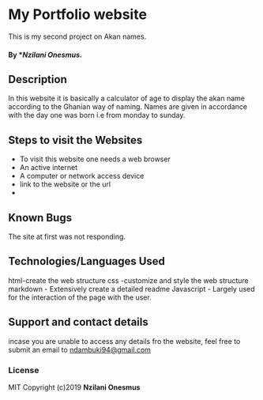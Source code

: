 # My Portfolio website
This is my second project on Akan names.
#### By **Nzilani Onesmus.*
## Description
In this website it is basically a calculator of age to display the akan name according to the Ghanian way of naming. Names are given in accordance with the day one was born i.e from monday to sunday.
## Steps to visit the Websites
* To visit this website one needs a web browser
* An active internet
* A computer or network access device
* link to the website or the url
*  

## Known Bugs
The site at first was not responding.
## Technologies/Languages Used
html-create the  web structure
css -customize and style the web structure
markdown - Extensively create a detailed readme
Javascript - Largely used for the interaction of the page with the user.
## Support and contact details
incase you are unable to access any details fro the website, feel free to submit an email to ndambuki94@gmail.com

### License
MIT
Copyright (c)2019 **Nzilani Onesmus**
